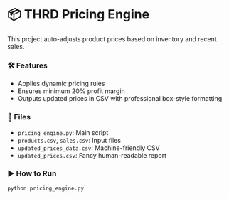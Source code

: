 # 📦 THRD Pricing Engine

This project auto-adjusts product prices based on inventory and recent sales.

### 🛠 Features
- Applies dynamic pricing rules
- Ensures minimum 20% profit margin
- Outputs updated prices in CSV with professional box-style formatting

### 📁 Files
- `pricing_engine.py`: Main script
- `products.csv`, `sales.csv`: Input files
- `updated_prices_data.csv`: Machine-friendly CSV
- `updated_prices.csv`: Fancy human-readable report

### ▶️ How to Run
```bash
python pricing_engine.py
